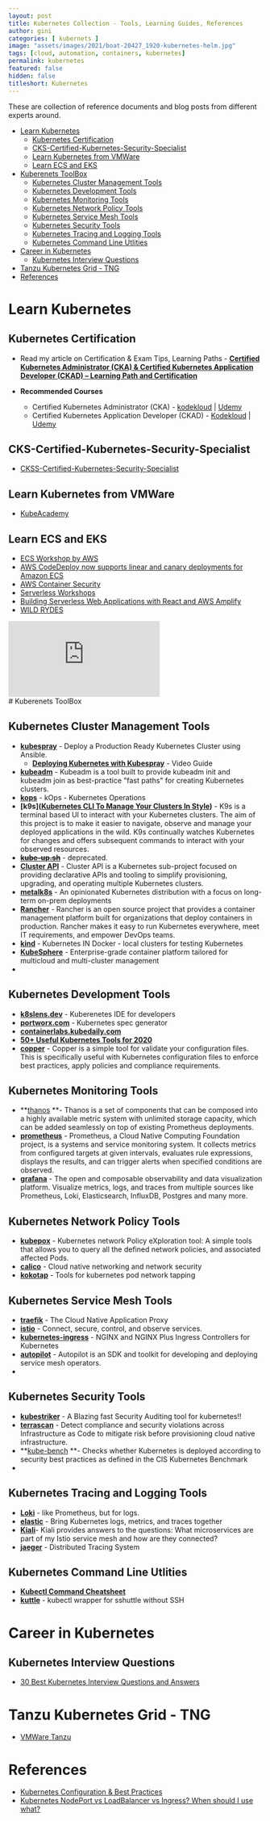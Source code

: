 ```yaml
---
layout: post
title: Kubernetes Collection - Tools, Learning Guides, References
author: gini
categories: [ kubernets ]
image: "assets/images/2021/boat-20427_1920-kubernetes-helm.jpg"
tags: [cloud, automation, containers, kubernetes]
permalink: kubernetes
featured: false
hidden: false
titleshort: Kubernetes
---
```


These are collection of reference documents and blog posts from different experts around.

- [Learn Kubernetes](#learn-kubernetes)
  - [Kubernetes Certification](#kubernetes-certification)
  - [CKS-Certified-Kubernetes-Security-Specialist](#cks-certified-kubernetes-security-specialist)
  - [Learn Kubernetes from VMWare](#learn-kubernetes-from-vmware)
  - [Learn ECS and EKS](#learn-ecs-and-eks)
- [Kuberenets ToolBox](#kuberenets-toolbox)
  - [Kubernetes Cluster Management Tools](#kubernetes-cluster-management-tools)
  - [Kubernetes Development Tools](#kubernetes-development-tools)
  - [Kubernetes Monitoring Tools](#kubernetes-monitoring-tools)
  - [Kubernetes Network Policy Tools](#kubernetes-network-policy-tools)
  - [Kubernetes Service Mesh Tools](#kubernetes-service-mesh-tools)
  - [Kubernetes Security Tools](#kubernetes-security-tools)
  - [Kubernetes Tracing and Logging Tools](#kubernetes-tracing-and-logging-tools)
  - [Kubernetes Command Line Utlities](#kubernetes-command-line-utlities)
- [Career in Kubernetes](#career-in-kubernetes)
  - [Kubernetes Interview Questions](#kubernetes-interview-questions)
- [Tanzu Kubernetes Grid - TNG](#tanzu-kubernetes-grid---tng)
- [References](#references)

# Learn Kubernetes 

## Kubernetes Certification

- Read my article on Certification & Exam Tips, Learning Paths -  **[Certified Kubernetes Administrator (CKA) & Certified Kubernetes Application Developer (CKAD) – Learning Path and Certification](https://www.techbeatly.com/2020/05/kubernetes-certification-cka-ckad-exam-tips-learning-path.html)**

- **Recommended Courses** 
  - Certified Kubernetes Administrator (CKA) - [kodekloud](http://bit.ly/ckacourse1) | [Udemy](http://bit.ly/ckacourse2)
  - Certified Kubernetes Application Developer (CKAD) - [Kodekloud](https://bit.ly/ckadcourse2) | [Udemy](https://bit.ly/ckadcourse1)
  
## CKS-Certified-Kubernetes-Security-Specialist

- [CKSS-Certified-Kubernetes-Security-Specialist](https://github.com/ijelliti/CKSS-Certified-Kubernetes-Security-Specialist)
 
## Learn Kubernetes from VMWare

- [KubeAcademy](https://kube.academy) 

## Learn ECS and EKS

- [ECS Workshop by AWS](https://ecsworkshop.com/)
- [AWS CodeDeploy now supports linear and canary deployments for Amazon ECS](https://aws.amazon.com/blogs/containers/aws-codedeploy-now-supports-linear-and-canary-deployments-for-amazon-ecs/)
- [AWS Container Security](https://share-w-partners.s3.amazonaws.com/PartnerTrainingCourses/CT%20-%20Containers%20Technical/NewContainerSecurityVideo_08NOV2019.mp4?X-Amz-Algorithm=AWS4-HMAC-SHA256&X-Amz-Credential=AKIAJYWZKITQ46EGQ5PA/20201111/ap-southeast-1/s3/aws4_request&X-Amz-Date=20201111T035355Z&X-Amz-Expires=3600&X-Amz-SignedHeaders=host&X-Amz-Signature=7143eac1f3222bd078e5b7f313303ee744e9ba1a9a0977fa0b7fc5405687661d)
- [Serverless Workshops](https://github.com/aws-samples/aws-serverless-workshops/)
- [Building Serverless Web Applications with React and AWS Amplify](https://github.com/dabit3/aws-amplify-workshop-react)
- [WILD RYDES](https://webapp.serverlessworkshops.io/)

<div class="videocontainer">
<iframe src="https://www.youtube.com/embed/tpzA3AJt2jQ" 
frameborder="0" allow="accelerometer; autoplay; encrypted-media; gyroscope; picture-in-picture" allowfullscreen class="videoiframe"></iframe>
</div>
# Kuberenets ToolBox

## Kubernetes Cluster Management Tools

- **[kubespray](https://github.com/kubernetes-sigs/kubespray)** - Deploy a Production Ready Kubernetes Cluster using Ansible. 
  - **[Deploying Kubernetes with Kubespray](https://www.youtube.com/watch?v=JdgQAsEItTc)** - Video Guide
- **[kubeadm](https://kubernetes.io/docs/reference/setup-tools/kubeadm/)** - Kubeadm is a tool built to provide kubeadm init and kubeadm join as best-practice "fast paths" for creating Kubernetes clusters.
- **[kops](https://github.com/kubernetes/kops)** - kOps - Kubernetes Operations
- **[k9s]([Kubernetes CLI To Manage Your Clusters In Style](https://k9scli.io/))** - K9s is a terminal based UI to interact with your Kubernetes clusters. The aim of this project is to make it easier to navigate, observe and manage your deployed applications in the wild. K9s continually watches Kubernetes for changes and offers subsequent commands to interact with your observed resources.
- ~~**[kube-up.sh](#)**~~ - deprecated.
- **[Cluster API](https://cluster-api.sigs.k8s.io/)** - Cluster API is a Kubernetes sub-project focused on providing declarative APIs and tooling to simplify provisioning, upgrading, and operating multiple Kubernetes clusters.
- **[metalk8s](https://github.com/scality/metalk8s)** - An opinionated Kubernetes distribution with a focus on long-term on-prem deployments
- **[Rancher](https://github.com/rancher/rancher)** - Rancher is an open source project that provides a container management platform built for organizations that deploy containers in production. Rancher makes it easy to run Kubernetes everywhere, meet IT requirements, and empower DevOps teams.
- **[kind](https://github.com/kubernetes-sigs/kind)** - Kubernetes IN Docker - local clusters for testing Kubernetes
- **[KubeSphere](https://github.com/kubesphere/kubesphere)** - Enterprise-grade container platform tailored for multicloud and multi-cluster management
- 
## Kubernetes Development Tools

- **[k8slens.dev](https://k8slens.dev/)** - Kuberenetes IDE for developers
- **[portworx.com](https://install.portworx.com)** - Kubernetes spec generator
- **[containerlabs.kubedaily.com](https://containerlabs.kubedaily.com/)**
- **[50+ Useful Kubernetes Tools for 2020](https://caylent.com/50-useful-kubernetes-tools-for-2020)**
- **[copper](https://github.com/cloud66-oss/copper)** - Copper is a simple tool for validate your configuration files. This is specifically useful with Kubernetes configuration files to enforce best practices, apply policies and compliance requirements.

## Kubernetes Monitoring Tools

- **[thanos](https://github.com/thanos-io/thanos) **- Thanos is a set of components that can be composed into a highly available metric system with unlimited storage capacity, which can be added seamlessly on top of existing Prometheus deployments.
- **[prometheus](https://github.com/prometheus/prometheus)** - Prometheus, a Cloud Native Computing Foundation project, is a systems and service monitoring system. It collects metrics from configured targets at given intervals, evaluates rule expressions, displays the results, and can trigger alerts when specified conditions are observed.
- **[grafana](https://github.com/grafana/grafana)** - The open and composable observability and data visualization platform. Visualize metrics, logs, and traces from multiple sources like Prometheus, Loki, Elasticsearch, InfluxDB, Postgres and many more.

## Kubernetes Network Policy Tools 

- **[kubepox](https://github.com/aporeto-inc/kubepox)** - Kubernetes network Policy eXploration tool: A simple tools that allows you to query all the defined network policies, and associated affected Pods.
- **[calico](https://github.com/projectcalico/calico)** - Cloud native networking and network security
- **[kokotap](https://github.com/redhat-nfvpe/kokotap)** - Tools for kubernetes pod network tapping

## Kubernetes Service Mesh Tools

- **[traefik](https://github.com/traefik/traefik)** - The Cloud Native Application Proxy
- **[istio](https://github.com/istio/istio)** - Connect, secure, control, and observe services.
- **[kubernetes-ingress](https://github.com/nginxinc/kubernetes-ingress)** - NGINX and NGINX Plus Ingress Controllers for Kubernetes
- **[autopilot](https://docs.solo.io/autopilot/latest)** - Autopilot is an SDK and toolkit for developing and deploying service mesh operators.
- 
## Kubernetes Security Tools

- **[kubestriker](https://github.com/vchinnipilli/kubestriker)** - A Blazing fast Security Auditing tool for kubernetes!!
- **[terrascan](https://github.com/accurics/terrascan)** - Detect compliance and security violations across Infrastructure as Code to mitigate risk before provisioning cloud native infrastructure.
- **[kube-bench](https://github.com/aquasecurity/kube-bench) **- Checks whether Kubernetes is deployed according to security best practices as defined in the CIS Kubernetes Benchmark
- 
## Kubernetes Tracing and Logging Tools

- **[Loki](https://github.com/grafana/loki)** - like Prometheus, but for logs.
- **[elastic](https://www.elastic.co/what-is/kubernetes-monitoring)** - Bring Kubernetes logs, metrics, and traces together
- **[Kiali](https://github.com/kiali/kiali)**- Kiali provides answers to the questions: What microservices are part of my Istio service mesh and how are they connected?
- **[jaeger](https://github.com/jaegertracing/jaeger)** - Distributed Tracing System

## Kubernetes Command Line Utlities

- **[Kubectl Command Cheatsheet](https://www.bluematador.com/learn/kubectl-cheatsheet)**
- **[kuttle](https://github.com/kayrus/kuttle)** - kubectl wrapper for sshuttle without SSH
  
# Career in Kubernetes

## Kubernetes Interview Questions

- [30 Best Kubernetes Interview Questions and Answers](https://www.whizlabs.com/blog/top-kubernetes-interview-questions/)

# Tanzu Kubernetes Grid - TNG

- [VMWare Tanzu](vmware-tanzu)

# References

- [Kubernetes Configuration & Best Practices](https://bcouetil.gitlab.io/academy/BP-kubernetes.html)
- [Kubernetes NodePort vs LoadBalancer vs Ingress? When should I use what?](https://medium.com/google-cloud/kubernetes-nodeport-vs-loadbalancer-vs-ingress-when-should-i-use-what-922f010849e0)

